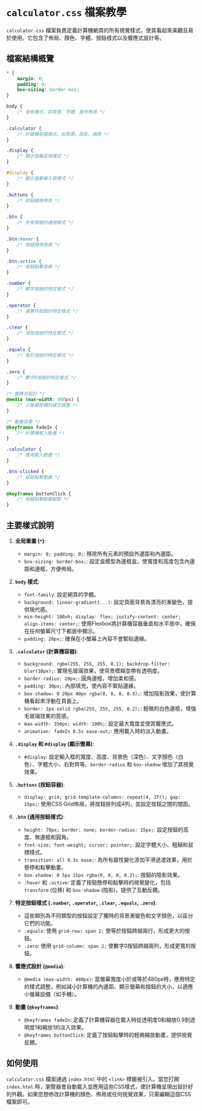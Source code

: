 
# `calculator.css` 檔案教學

`calculator.css` 檔案負責定義計算機網頁的所有視覺樣式，使其看起來美觀且易於使用。它包含了佈局、顏色、字體、按鈕樣式以及響應式設計等。

## 檔案結構概覽

```css
* {
    margin: 0;
    padding: 0;
    box-sizing: border-box;
}

body {
    /* 全局樣式，如背景、字體、居中佈局 */
}

.calculator {
    /* 計算機容器樣式，如背景、陰影、圓角 */
}

.display {
    /* 顯示螢幕區域樣式 */
}

#display {
    /* 顯示螢幕輸入框樣式 */
}

.buttons {
    /* 按鈕網格佈局 */
}

.btn {
    /* 所有按鈕的通用樣式 */
}

.btn:hover {
    /* 按鈕懸停效果 */
}

.btn:active {
    /* 按鈕點擊效果 */
}

.number {
    /* 數字按鈕的特定樣式 */
}

.operator {
    /* 運算符按鈕的特定樣式 */
}

.clear {
    /* 清除按鈕的特定樣式 */
}

.equals {
    /* 等於按鈕的特定樣式 */
}

.zero {
    /* 數字0按鈕的特定樣式 */
}

/* 響應式設計 */
@media (max-width: 480px) {
    /* 小螢幕設備的樣式調整 */
}

/* 動畫效果 */
@keyframes fadeIn {
    /* 計算機載入動畫 */
}

.calculator {
    /* 應用載入動畫 */
}

.btn-clicked {
    /* 按鈕點擊動畫 */
}

@keyframes buttonClick {
    /* 按鈕點擊動畫細節 */
}
```

## 主要樣式說明

1.  **全局重置 (`*`)**: 
    *   `margin: 0; padding: 0;`: 移除所有元素的預設外邊距和內邊距。
    *   `box-sizing: border-box;`: 設定盒模型為邊框盒，使寬度和高度包含內邊距和邊框，方便佈局。

2.  **`body` 樣式**: 
    *   `font-family`: 設定網頁的字體。
    *   `background: linear-gradient(...)`: 設定頁面背景為漂亮的漸變色，提供現代感。
    *   `min-height: 100vh; display: flex; justify-content: center; align-items: center;`: 使用Flexbox將計算機容器垂直和水平居中，確保在任何螢幕尺寸下都居中顯示。
    *   `padding: 20px;`: 確保在小螢幕上內容不會緊貼邊緣。

3.  **`.calculator` (計算機容器)**:
    *   `background: rgba(255, 255, 255, 0.1); backdrop-filter: blur(10px);`: 實現毛玻璃效果，使背景模糊並帶有透明度。
    *   `border-radius: 20px;`: 圓角邊框，增加柔和感。
    *   `padding: 30px;`: 內部填充，使內容不緊貼邊緣。
    *   `box-shadow: 0 20px 40px rgba(0, 0, 0, 0.3);`: 增加陰影效果，使計算機看起來浮動在頁面上。
    *   `border: 1px solid rgba(255, 255, 255, 0.2);`: 輕微的白色邊框，增強毛玻璃效果的質感。
    *   `max-width: 350px; width: 100%;`: 設定最大寬度並使其響應式。
    *   `animation: fadeIn 0.5s ease-out;`: 應用載入時的淡入動畫。

4.  **`.display` 和 `#display` (顯示螢幕)**:
    *   `#display`: 設定輸入框的寬度、高度、背景色（深色）、文字顏色（白色）、字體大小、右對齊等。`border-radius` 和 `box-shadow` 增加了其視覺效果。

5.  **`.buttons` (按鈕容器)**:
    *   `display: grid; grid-template-columns: repeat(4, 1fr); gap: 15px;`: 使用CSS Grid佈局，將按鈕排列成4列，並設定按鈕之間的間距。

6.  **`.btn` (通用按鈕樣式)**:
    *   `height: 70px; border: none; border-radius: 15px;`: 設定按鈕的高度、無邊框和圓角。
    *   `font-size; font-weight; cursor: pointer;`: 設定字體大小、粗細和鼠標樣式。
    *   `transition: all 0.3s ease;`: 為所有屬性變化添加平滑過渡效果，用於懸停和點擊動畫。
    *   `box-shadow: 0 5px 15px rgba(0, 0, 0, 0.2);`: 按鈕的陰影效果。
    *   `:hover` 和 `:active`: 定義了按鈕懸停和點擊時的視覺變化，包括 `transform` (位移) 和 `box-shadow` (陰影)，提供了互動反饋。

7.  **特定按鈕樣式 (`.number`, `.operator`, `.clear`, `.equals`, `.zero`)**:
    *   這些類別為不同類型的按鈕設定了獨特的背景漸變色和文字顏色，以區分它們的功能。
    *   `.equals`: 使用 `grid-row: span 2;` 使等於按鈕跨越兩行，形成更大的按鈕。
    *   `.zero`: 使用 `grid-column: span 2;` 使數字0按鈕跨越兩列，形成更寬的按鈕。

8.  **響應式設計 (`@media`)**:
    *   `@media (max-width: 480px)`: 當螢幕寬度小於或等於480px時，應用特定的樣式調整，例如減小計算機的內邊距、顯示螢幕和按鈕的大小，以適應小螢幕設備（如手機）。

9.  **動畫 (`@keyframes`)**:
    *   `@keyframes fadeIn`: 定義了計算機容器在載入時從透明度0和縮放0.9到透明度1和縮放1的淡入效果。
    *   `@keyframes buttonClick`: 定義了按鈕點擊時的輕微縮放動畫，提供視覺反饋。

## 如何使用

`calculator.css` 檔案通過 `index.html` 中的 `<link>` 標籤被引入。當您打開 `index.html` 時，瀏覽器會自動載入並應用這些CSS樣式，使計算機呈現出設計好的外觀。如果您想修改計算機的顏色、佈局或任何視覺效果，只需編輯這個CSS檔案即可。

